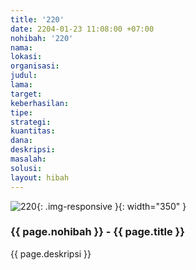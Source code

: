 ```yaml
---
title: '220'
date: 2204-01-23 11:08:00 +07:00
nohibah: '220'
nama: 
lokasi: 
organisasi: 
judul: 
lama: 
target: 
keberhasilan: 
tipe: 
strategi: 
kuantitas: 
dana: 
deskripsi: 
masalah: 
solusi: 
layout: hibah
---
```


![220](/static/img/hibahcms/220.png){: .img-responsive }{: width="350" }

### {{ page.nohibah }} - {{ page.title }}

{{ page.deskripsi }}
